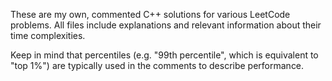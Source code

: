 These are my own, commented C++ solutions for various LeetCode problems.
All files include explanations and relevant information about their time complexities.

Keep in mind that percentiles (e.g. "99th percentile", which is equivalent to "top 1%") are typically used in the comments to describe performance.
